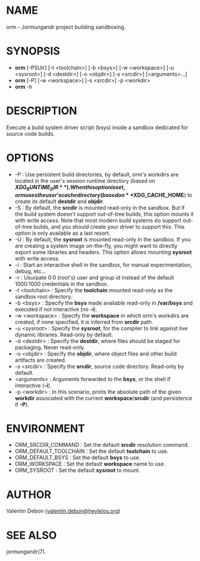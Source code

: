 # NAME

orm - Jormungandr project building sandboxing.

# SYNOPSIS

- **orm** [-PSUir] [-t \<toolchain\>] [-b \<bsys\>] [-w \<workspace\>] [-u \<sysroot\>] [-d \<destdir\>] [-o \<objdir\>] [-s \<srcdir\>] [\<arguments\>...]
- **orm** [-P] [-w \<workspace\>] [-s \<srcdir\>] -p \<workdir\>
- **orm** -h

# DESCRIPTION

Execute a build system driver script (bsys) inside a sandbox dedicated for source code builds.

# OPTIONS

- -P : Use persistent build directories, by default, orm's workdirs are located in the user's session runtime directory (based on **$XDG_RUNTIME_DIR**).
       When this option is set, orm uses the user's cache directory (based on **$XDG_CACHE_HOME**) to create its default **destdir** and **objdir**.
- -S : By default, the **srcdir** is mounted read-only in the sandbox. But if the build system doesn't support out-of-tree builds, this option mounts it with write access.
       Note that most modern build systems do support out-of-tree builds, and you should create your driver to support this. This option is only available as a last resort.
- -U : By default, the **sysroot** is mounted read-only in the sandbox. If you are creating a system image on-the-fly,
       you might want to directly export some libraries and headers. This option allows mounting **sysroot** with write access.
- -i : Start an interactive shell in the sandbox, for manual experimentation, debug, etc...
- -r : Usurpate 0:0 (root's) user and group id instead of the default 1000:1000 credentials in the sandbox.
- -t \<toolchain\> : Specify the **toolchain** mounted read-only as the sandbox root directory.
- -b \<bsys\> : Specify the **bsys** made available read-only in **/var/bsys** and executed if not interactive (no **-i**).
- -w \<workspace\> : Specify the **workspace** in which orm's workdirs are created, if none specified, it is inferred from **srcdir** path.
- -u \<sysroot\> : Specify the **sysroot**, for the compiler to link against live dynamic libraries. Read-only by default.
- -d \<destdir\> : Specify the **destdir**, where files should be staged for packaging. Never read-only.
- -o \<objdir\> : Specify the **objdir**, where object files and other build artifacts are created.
- -s \<srcdir\> : Specify the **srcdir**, source code directory. Read-only by default.
- \<arguments\> : Arguments forwarded to the **bsys**, or the shell if interactive (**-i**).
- -p \<workdir\> : In this scenario, prints the absolute path of the given **workdir** associated with the current **workspace**/**srcdir** (and persistence if **-P**).

# ENVIRONMENT

- ORM\_SRCDIR\_COMMAND : Set the default **srcdir** resolution command.
- ORM\_DEFAULT\_TOOLCHAIN : Set the default **toolchain** to use.
- ORM\_DEFAULT\_BSYS : Set the default **bsys** to use.
- ORM\_WORKSPACE : Set the default **workspace** name to use.
- ORM\_SYSROOT : Set the default **sysroot** to mount.

# AUTHOR
Valentin Debon (valentin.debon@heylelos.org)

# SEE ALSO
jormungandr(7).
